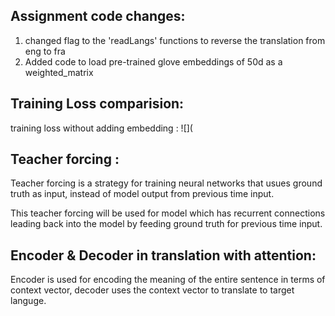 ## Assignment code changes:
1. changed flag to the 'readLangs' functions to reverse the translation from eng to fra
2. Added code to load pre-trained glove embeddings of 50d as a weighted_matrix


## Training Loss comparision: 

training loss without adding embedding : 
![](





## Teacher forcing : 
Teacher forcing is a strategy for training neural networks that usues ground truth as input, instead of model
output from previous time input.

This teacher forcing will be used for model which has recurrent connections leading back into the model by feeding 
ground truth for previous time input.






## Encoder & Decoder in translation with attention:

Encoder is used for encoding the meaning of the entire sentence in terms of context vector, decoder uses the context
vector to translate to target languge.






